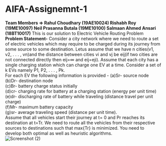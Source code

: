 # AIFA-Assignemnt-1

**Team Members => 
Rahul Choudhary (19AE10024)
Rishabh Roy (19ME10097)
Neil Prasanna Butala (19ME10100)
Salmaan Ahmed Ansari (18BT10017)**
This is our solution to Electric Vehicle Routing Problem                                                                                                            
**Problem Statement-**
Consider a city network where we need to route a set of electric vehicles which may require to be charged during its journey from some source to some destination. 
Letus assume that we have n cities(v1, v2, . . . , vn)and the distance between cities vi and vj be eij(if two cities are not connected directly then eij=∞ and eij=eji).
Assume that each city has a single charging station which can charge one EV at a time. Consider a set of k EVs namely P1, P2, . . . , Pk.                                  
For each EV the following information is provided - 
(a)Sr- source node              
(b)Dr- destination node             
(c)Br- battery charge status initially                
(d)cr- charging rate for battery at a charging station (energy per unit time)               
(e)dr- discharging rate of battery while traveling (distance travel per unit charge)               
(f)Mr- maximum battery capacity                
(g)sr- average traveling speed (distance per unit time).                      
Assume that all vehicles start their journey at t= 0 and Pr reaches its destination at t=Tr. We need to route all the vehicles from their respective sources to
destinations such that max{Tr} is minimized. You need to develop both optimal as well as heuristic algorithms.          
![Screenshot (2)](https://user-images.githubusercontent.com/70141945/112756405-a2c3b000-9002-11eb-9eb0-2a9f2f6baea7.png)


